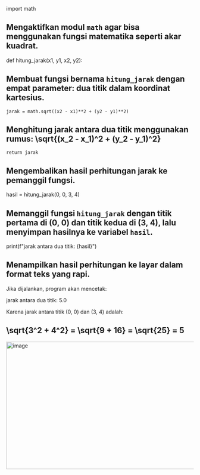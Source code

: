 import math

Mengaktifkan modul `math` agar bisa menggunakan fungsi matematika seperti akar kuadrat.
---------------------------------------------------------------------------------------------------

def hitung_jarak(x1, y1, x2, y2):

Membuat fungsi bernama `hitung_jarak` dengan empat parameter: dua titik dalam koordinat kartesius.
---------------------------------------------------------------------------------------------------

    jarak = math.sqrt((x2 - x1)**2 + (y2 - y1)**2)

Menghitung jarak antara dua titik menggunakan rumus:
\sqrt{(x_2 - x_1)^2 + (y_2 - y_1)^2}
---------------------------------------------------------------------------------------------------

    return jarak

Mengembalikan hasil perhitungan jarak ke pemanggil fungsi.
---------------------------------------------------------------------------------------------------

hasil = hitung_jarak(0, 0, 3, 4)

Memanggil fungsi `hitung_jarak` dengan titik pertama di (0, 0) dan titik kedua di (3, 4),
lalu menyimpan hasilnya ke variabel `hasil`.
---------------------------------------------------------------------------------------------------

print(f"jarak antara dua titik: {hasil}")

Menampilkan hasil perhitungan ke layar dalam format teks yang rapi.
---------------------------------------------------------------------------------------------------

Jika dijalankan, program akan mencetak:

jarak antara dua titik: 5.0

Karena jarak antara titik (0, 0) dan (3, 4) adalah:

\sqrt{3^2 + 4^2} = \sqrt{9 + 16} = \sqrt{25} = 5
---------------------------------------------------------------------------------------------------

<img width="842" height="342" alt="image" src="https://github.com/user-attachments/assets/2a18803e-c157-4269-b7cc-a00f3040b969" />
